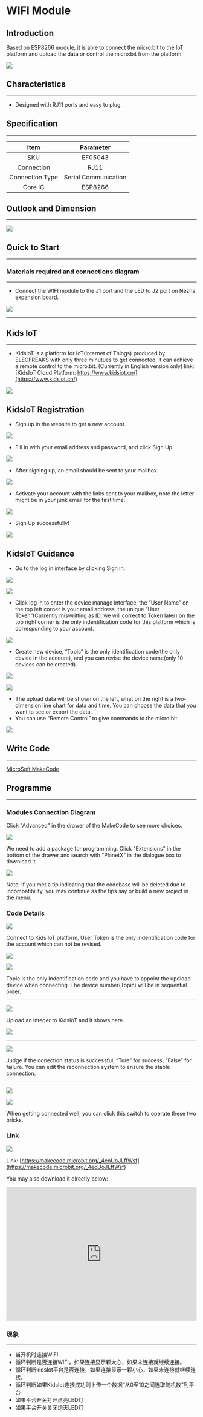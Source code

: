# WIFI Module

## Introduction
Based on ESP8266 module, it is able to connect the micro:bit to the IoT platform and upload the data or control the micro:bit from the platform. 

![](./images/05043_01.png)

## Characteristics
---
- Designed with RJ11 ports and easy to plug. 
## Specification
---

Item | Parameter 
:-: | :-: 
SKU|EF05043
Connection|RJ11
Connection Type|Serial Communication
Core IC|ESP8266






## Outlook and Dimension
---


![](./images/05043_02.png)


## Quick to Start
---

### Materials required and connections diagram 
---

- Connect the WIFI module to the J1 port and the LED to J2 port on Nezha expansion board. 


![](./images/05043_03.png)

---



## Kids IoT
---
- KidsIoT is a platform for IoT(Internet of Things) produced by ELECFREAKS with only three minutues to get connected, it can achieve a remote control to the micro:bit. (Currently in English version only) link: [KidsIoT Cloud Platform: https://www.kidsiot.cn/](https://www.kidsiot.cn/)

![](./images/kidsiot_01.jpg)

## KidsIoT Registration

- Sign up in the website to get a new account.

![](./images/kidsiot_02.jpg)

- Fill in with your email address and password, and click Sign Up.

![](./images/kidsiot_03.jpg)

- After signing up, an email should be sent to your mailbox.

![](./images/kidsiot_04.jpg)

- Activate your account with the links sent to your mailbox, note the letter might be in your junk email for the first time.

![](./images/kidsiot_05.jpg)

- Sign Up successfully!

![](./images/kidsiot_06.jpg)


## KidsIoT Guidance

- Go to the log in interface by clicking Sign in.

![](./images/kidsiot_07.jpg)

![](./images/kidsiot_08.jpg)

- Click log in to enter the device manage interface, the “User Name” on the top left corner is your email address, the unique “User Token”(Currently miswritting as ID, we will correct to Token later) on the top right corner is the only indentification code for this platform which is corresponding to your account.

![](./images/kidsiot_09.jpg)

- Create new device, “Topic” is the only identification code(the only device in the account), and you can revise the device name(only 10 devices can be created).


![](./images/kidsiot_10.jpg)

![](./images/kidsiot_11.jpg)


- The upload data will be shown on the left, what on the right is a two-dimension line chart for data and time. You can choose the data that you want to see or export the data.
- You can use “Remote Control” to give commands to the micro:bit.

![](./images/kidsiot_12.jpg)

## Write Code

---

[MicroSoft MakeCode](https://makecode.microbit.org/#)

## Programme

---
### Modules Connection Diagram

Click "Advanced" in the drawer of the MakeCode to see more choices.

![](./images/05001_04.png)

We need to add a package for programming. Click "Extensions" in the bottom of the drawer and search with "PlanetX" in the dialogue box to download it. 

![](./images/05001_05.png)

Note: If you met a tip indicating that the codebase will be deleted due to incompatibility, you may continue as the tips say or build a new project in the menu. 

### Code Details

![](./images/kidsiot_14.jpg)

Connect to Kids’IoT platform, User Token is the only indentification code for the account which can not be revised.

![](./images/kidsiot_15.jpg)

![](./images/kidsiot_16.jpg)


 Topic is the only indentification code and you have to appoint the updload device when connecting. The device number(Topic) will be in sequential order.

- - - - -

![](./images/kidsiot_17.jpg)

Upload an integer to KidsIoT and it shows here.

![](./images/kidsiot_18.jpg)
- - - - -

![](./images/kidsiot_19.jpg)

Judge if the conection status is successful, “Ture” for success, “False” for failure. You can edit the reconnection system to ensure the stable connection.
- - - - -

![](./images/kidsiot_20.jpg)

![](./images/kidsiot_21.jpg)

When getting connected well, you can click this switch to operate these two bricks.

### Link

![](./images/05043_06.png)

Link: [https://makecode.microbit.org/_4eoUoJLffWsf](https://makecode.microbit.org/_4eoUoJLffWsf)

You may also download it directly below:

<div style="position:relative;height:0;padding-bottom:70%;overflow:hidden;"><iframe style="position:absolute;top:0;left:0;width:100%;height:100%;" src="https://makecode.microbit.org/#pub:_4eoUoJLffWsf" frameborder="0" sandbox="allow-popups allow-forms allow-scripts allow-same-origin"></iframe></div>  

### 现象
---
- 当开机时连接WIFI
- 循环判断是否连接WIFI，如果连接显示颗大心，如果未连接就继续连接。
- 循环判断kidsIot平台是否连接，如果连接显示一颗小心，如果未连接就继续连接。
- 循环判断如果KidsIot连接成功则上传一个数据“从0至10之间选取随机数”到平台
- 如果平台开关打开点亮LED灯
- 如果平台开关关闭熄灭LED灯
